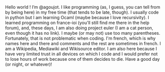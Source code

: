 Hello world ! I’m @agoujot. I like programming (as, I guess, you can tell from by being here) in my free time (that tends to be late, though). I usually code in python but I am learning Ocaml (maybe because I love recursivity). I learned programming on france-ioi (you'll still find me there in the help forum), and, these days, I am also doing project euler (I am a cat person, even though it has no link). I maybe (or may not) use too many parentheses. Fortunately, that is not problematic when coding. I'm french, which is why names here and there and comments and the rest are sometimes in french. I am a Wikipedia, Mediawiki and Wikisource editor. I am also here because I have very limited trust in all devices on which I code and I would prefer not to lose hours of work because one of them decides to die. Have a good day (or night, or whatever)!
